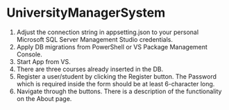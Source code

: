 # UniversityManagerSystem

1. Adjust the connection string in appsetting.json to your personal Microsoft SQL Server Management Studio credentials.
2. Apply DB migrations from PowerShell or VS Package Management Console.
3. Start App from VS.
4. There are three courses already inserted in the DB.
5. Register a user/student by clicking the Register button. The Password which is required inside the form should be at least 6-character long.
6. Navigate through the buttons. There is a description of the functionality on the About page.

